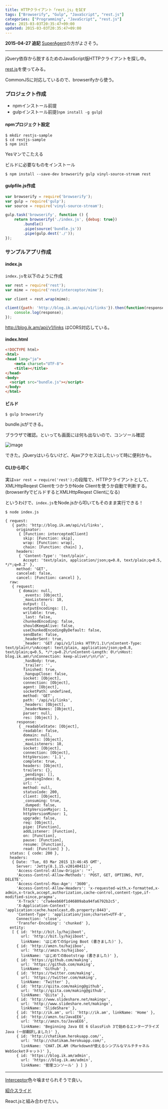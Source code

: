```yaml
---
title: HTTPクライアント「rest.js」を試す
tags: ["Browserify", "Gulp", "JavaScript", "rest.js"]
categories: ["Programming", "JavaScript", "rest.js"]
date: 2015-03-03T20:35:47+09:00
updated: 2015-03-03T20:35:47+09:00
---
```


**2015-04-27 追記** [SuperAgent](https://github.com/visionmedia/superagent)の方がよさそう。

----

jQuery依存から脱するためのJavaScript版HTTPクライアントを探し中。

[rest.js](https://github.com/cujojs/rest/tree/master/docs)を使ってみる。


CommonJSに対応しているので、browserifyから使う。


### プロジェクト作成
* npmインストール前提
* gulpインストール前提(`npm install -g gulp`)

#### npmプロジェクト設定


``` console
$ mkdir restjs-sample
$ cd restjs-sample
$ npm init
```
Yesマンでこたえる

ビルドに必要なものをインストール

``` console
$ npm install --save-dev browserify gulp vinyl-source-stream rest
```

#### gulpfile.js作成

``` javascript
var browserify = require('browserify');
var gulp = require('gulp');
var source = require('vinyl-source-stream');

gulp.task('browserify', function () {
    return browserify('./index.js', {debug: true})
        .bundle()
        .pipe(source('bundle.js'))
        .pipe(gulp.dest('./'));
});
```

### サンプルアプリ作成

#### index.js

`index.js`を以下のように作成

``` javascript
var rest = require('rest');
var mime = require('rest/interceptor/mime');

var client = rest.wrap(mime);

client({path: 'http://blog.ik.am/api/v1/links'}).then(function(response) {
    console.log(response);
});
```

http://blog.ik.am/api/v1/links はCORS対応している。


#### index.html

``` html
<!DOCTYPE html>
<html>
<head lang="ja">
    <meta charset="UTF-8">
    <title></title>
</head>
<body>
  <script src="bundle.js"></script>
</body>
</html>
```

#### ビルド

``` console
$ gulp browserify
```

bundle.jsができる。

ブラウザで確認。といっても画面には何も出ないので、コンソール確認

![image](https://qiita-image-store.s3.amazonaws.com/0/1852/142fc494-0653-31f3-239b-7446dcf299cc.png)

できた。jQueryはいらないけど、Ajaxアクセスはしたいって時に便利かも。

#### CLIから叩く

実は`var rest = require('rest');`の段階で、HTTPクライアントとして、XMLHttpReqest ClientをつかうかNode Clientを使うか自動で判断する。
(browserifyでビルドするとXMLHttpReqest Clientになる)

というわけで、`index.js`をNode.jsから叩いてもそのまま実行できる！

``` console
$ node index.js

{ request: 
   { path: 'http://blog.ik.am/api/v1/links',
     originator: 
      { [Function: interceptedClient]
        skip: [Function: skip],
        wrap: [Function: wrap],
        chain: [Function: chain] },
     headers: 
      { 'Content-Type': 'text/plain',
        Accept: 'text/plain, application/json;q=0.8, text/plain;q=0.5, */*;q=0.2' },
     method: 'GET',
     canceled: false,
     cancel: [Function: cancel] },
  raw: 
   { request: 
      { domain: null,
        _events: [Object],
        _maxListeners: 10,
        output: [],
        outputEncodings: [],
        writable: true,
        _last: false,
        chunkedEncoding: false,
        shouldKeepAlive: false,
        useChunkedEncodingByDefault: false,
        sendDate: false,
        _headerSent: true,
        _header: 'GET /api/v1/links HTTP/1.1\r\nContent-Type: text/plain\r\nAccept: text/plain, application/json;q=0.8, text/plain;q=0.5, */*;q=0.2\r\nContent-Length: 0\r\nHost: blog.ik.am\r\nConnection: keep-alive\r\n\r\n',
        _hasBody: true,
        _trailer: '',
        finished: true,
        _hangupClose: false,
        socket: [Object],
        connection: [Object],
        agent: [Object],
        socketPath: undefined,
        method: 'GET',
        path: '/api/v1/links',
        _headers: [Object],
        _headerNames: [Object],
        parser: null,
        res: [Object] },
     response: 
      { _readableState: [Object],
        readable: false,
        domain: null,
        _events: [Object],
        _maxListeners: 10,
        socket: [Object],
        connection: [Object],
        httpVersion: '1.1',
        complete: true,
        headers: [Object],
        trailers: {},
        _pendings: [],
        _pendingIndex: 0,
        url: '',
        method: null,
        statusCode: 200,
        client: [Object],
        _consuming: true,
        _dumped: false,
        httpVersionMajor: 1,
        httpVersionMinor: 1,
        upgrade: false,
        req: [Object],
        pipe: [Function],
        addListener: [Function],
        on: [Function],
        pause: [Function],
        resume: [Function],
        read: [Function] } },
  status: { code: 200 },
  headers: 
   { Date: 'Tue, 03 Mar 2015 13:46:45 GMT',
     Server: 'Jetty(8.1.15.v20140411)',
     'Access-Control-Allow-Origin': '*',
     'Access-Control-Allow-Methods': 'POST, GET, OPTIONS, PUT, DELETE',
     'Access-Control-Max-Age': '3600',
     'Access-Control-Allow-Headers': 'x-requested-with,x-formatted,x-admin,x-track,accept,authorization,cache-control,content-type,if-modified-since,pragma',
     'X-Track': 'c7a4eeb60f1d46809aba94fa6792b2c5',
     'X-Application-Context': 'application:cache.hazelcast,db.property:8443',
     'Content-Type': 'application/json;charset=UTF-8',
     Connection: 'close',
     'Transfer-Encoding': 'chunked' },
  entity: 
   [ { id: 'http://bit.ly/hajiboot',
       url: 'http://bit.ly/hajiboot',
       linkName: 'はじめてのSpring Boot (書きました)' },
     { id: 'http://amzn.to/hajiboo',
       url: 'http://amzn.to/hajiboo',
       linkName: 'はじめてのBootstrap (書きました)' },
     { id: 'https://github.com/making',
       url: 'https://github.com/making',
       linkName: 'Github' },
     { id: 'https://twitter.com/making',
       url: 'https://twitter.com/making',
       linkName: 'Twitter' },
     { id: 'http://qiita.com/making@github',
       url: 'http://qiita.com/making@github',
       linkName: 'Qiita' },
     { id: 'http://www.slideshare.net/makingx',
       url: 'http://www.slideshare.net/makingx',
       linkName: 'SlideShare' },
     { id: 'http://ik.am', url: 'http://ik.am', linkName: 'Home' },
     { id: 'http://amzn.to/JavaEE6',
       url: 'http://amzn.to/JavaEE6',
       linkName: 'Beginning Java EE 6 GlassFish 3で始めるエンタープライズJava (一部翻訳しました)' },
     { id: 'http://chatikam.herokuapp.com/',
       url: 'http://chatikam.herokuapp.com/',
       linkName: 'CHAT.IK.AM (Markdownが使えるシンプルなマルチチャネルWebSocketチャット)' },
     { id: 'https://blog.ik.am/admin',
       url: 'https://blog.ik.am/admin',
       linkName: '管理コンソール' } ] }
```

----

[Interceptor](https://github.com/cujojs/rest/blob/master/docs/interceptors.md)色々噛ませられそうで良い。

[紹介スライド](https://speakerdeck.com/scothis/taming-client-server-communication)

React.jsと組み合わせたい。
